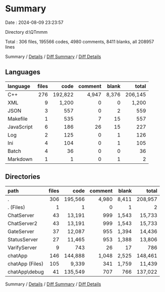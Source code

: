 # Summary

Date : 2024-08-09 23:23:57

Directory d:\\QTmmm

Total : 306 files,  195566 codes, 4980 comments, 8411 blanks, all 208957 lines

Summary / [Details](details.md) / [Diff Summary](diff.md) / [Diff Details](diff-details.md)

## Languages
| language | files | code | comment | blank | total |
| :--- | ---: | ---: | ---: | ---: | ---: |
| C++ | 276 | 192,822 | 4,947 | 8,376 | 206,145 |
| XML | 9 | 1,200 | 0 | 0 | 1,200 |
| JSON | 3 | 557 | 0 | 2 | 559 |
| Makefile | 1 | 535 | 7 | 15 | 557 |
| JavaScript | 6 | 186 | 26 | 15 | 227 |
| Log | 2 | 125 | 0 | 1 | 126 |
| Ini | 4 | 104 | 0 | 1 | 105 |
| Batch | 4 | 36 | 0 | 0 | 36 |
| Markdown | 1 | 1 | 0 | 1 | 2 |

## Directories
| path | files | code | comment | blank | total |
| :--- | ---: | ---: | ---: | ---: | ---: |
| . | 306 | 195,566 | 4,980 | 8,411 | 208,957 |
| . (Files) | 1 | 1 | 0 | 1 | 2 |
| ChatServer | 43 | 13,191 | 999 | 1,543 | 15,733 |
| ChatServer2 | 43 | 13,191 | 999 | 1,543 | 15,733 |
| GateServer | 37 | 12,087 | 955 | 1,394 | 14,436 |
| StatusServer | 27 | 11,465 | 953 | 1,388 | 13,806 |
| VarifyServer | 9 | 743 | 26 | 17 | 786 |
| chatApp | 146 | 144,888 | 1,048 | 2,525 | 148,461 |
| chatApp (Files) | 105 | 9,339 | 341 | 1,759 | 11,439 |
| chatApp\\debug | 41 | 135,549 | 707 | 766 | 137,022 |

Summary / [Details](details.md) / [Diff Summary](diff.md) / [Diff Details](diff-details.md)